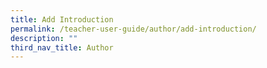 ```yaml
---
title: Add Introduction
permalink: /teacher-user-guide/author/add-introduction/
description: ""
third_nav_title: Author
---
```

